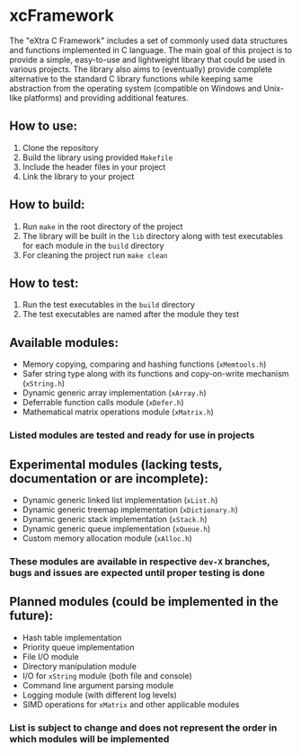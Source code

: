 # xcFramework
The "eXtra C Framework" includes a set of commonly used data structures and functions implemented in C language. The main goal of this project is to provide a simple, easy-to-use and lightweight library that could be used in various projects. The library also aims to (eventually) provide complete alternative to the standard C library functions while keeping same abstraction from the operating system (compatible on Windows and Unix-like platforms) and providing additional features.

## How to use:
1. Clone the repository
2. Build the library using provided `Makefile`
3. Include the header files in your project
4. Link the library to your project

## How to build:
1. Run `make` in the root directory of the project
2. The library will be built in the `lib` directory along with test executables for each module in the `build` directory
3. For cleaning the project run `make clean`

## How to test:
1. Run the test executables in the `build` directory
2. The test executables are named after the module they test

## Available modules:
- Memory copying, comparing and hashing functions (`xMemtools.h`)
- Safer string type along with its functions and copy-on-write mechanism (`xString.h`)
- Dynamic generic array implementation (`xArray.h`)
- Deferrable function calls module (`xDefer.h`)
- Mathematical matrix operations module (`xMatrix.h`)
### Listed modules are tested and ready for use in projects

## Experimental modules (lacking tests, documentation or are incomplete):
- Dynamic generic linked list implementation (`xList.h`)
- Dynamic generic treemap implementation (`xDictionary.h`)
- Dynamic generic stack implementation (`xStack.h`)
- Dynamic generic queue implementation (`xQueue.h`)
- Custom memory allocation module (`xAlloc.h`)
### These modules are available in respective `dev-X` branches, bugs and issues are expected until proper testing is done

## Planned modules (could be implemented in the future):
- Hash table implementation
- Priority queue implementation
- File I/O module
- Directory manipulation module
- I/O for `xString` module (both file and console)
- Command line argument parsing module
- Logging module (with different log levels)
- SIMD operations for `xMatrix` and other applicable modules
### List is subject to change and does not represent the order in which modules will be implemented
